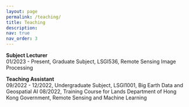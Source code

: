 ```yaml
---
layout: page
permalink: /teaching/
title: Teaching
description: 
nav: true
nav_order: 3
---
```



**Subject Lecturer**  
01/2023 - Present,  Graduate Subject, LSGI536, Remote Sensing Image Processing  

**Teaching Assistant**  
09/2022 - 12/2022, Undergraduate Subject, LSGI1001, Big Earth Data and Geospatial AI
08/2022, Training Course for Lands Department of Hong Kong Government, Remote Sensing and Machine Learning